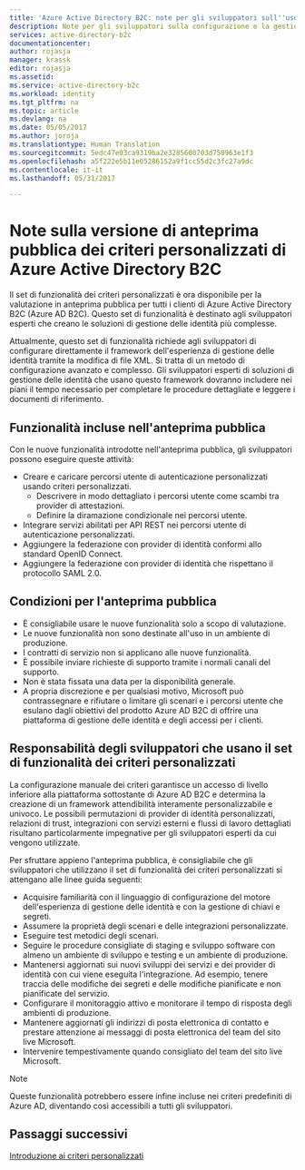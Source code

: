 ```yaml
---
title: 'Azure Active Directory B2C: note per gli sviluppatori sull''uso dei criteri personalizzati | Microsoft Docs'
description: Note per gli sviluppatori sulla configurazione e la gestione di Azure AD B2C con criteri personalizzati
services: active-directory-b2c
documentationcenter: 
author: rojasja
manager: krassk
editor: rojasja
ms.assetid: 
ms.service: active-directory-b2c
ms.workload: identity
ms.tgt_pltfrm: na
ms.topic: article
ms.devlang: na
ms.date: 05/05/2017
ms.author: joroja
ms.translationtype: Human Translation
ms.sourcegitcommit: 5edc47e03ca9319ba2e3285600703d759963e1f3
ms.openlocfilehash: a5f222e5b11e05286152a9f1cc55d2c3fc27a9dc
ms.contentlocale: it-it
ms.lasthandoff: 05/31/2017

---
```

# <a name="release-notes-for-azure-active-directory-b2c-custom-policy-public-preview"></a>Note sulla versione di anteprima pubblica dei criteri personalizzati di Azure Active Directory B2C
Il set di funzionalità dei criteri personalizzati è ora disponibile per la valutazione in anteprima pubblica per tutti i clienti di Azure Active Directory B2C (Azure AD B2C). Questo set di funzionalità è destinato agli sviluppatori esperti che creano le soluzioni di gestione delle identità più complesse.  

Attualmente, questo set di funzionalità richiede agli sviluppatori di configurare direttamente il framework dell'esperienza di gestione delle identità tramite la modifica di file XML. Si tratta di un metodo di configurazione avanzato e complesso. Gli sviluppatori esperti di soluzioni di gestione delle identità che usano questo framework dovranno includere nei piani il tempo necessario per completare le procedure dettagliate e leggere i documenti di riferimento. 

## <a name="features-included-in-this-public-preview"></a>Funzionalità incluse nell'anteprima pubblica
Con le nuove funzionalità introdotte nell'anteprima pubblica, gli sviluppatori possono eseguire queste attività:<br>

* Creare e caricare percorsi utente di autenticazione personalizzati usando criteri personalizzati. 
   * Descrivere in modo dettagliato i percorsi utente come scambi tra provider di attestazioni. 
   * Definire la diramazione condizionale nei percorsi utente. 
* Integrare servizi abilitati per API REST nei percorsi utente di autenticazione personalizzati.  
* Aggiungere la federazione con provider di identità conformi allo standard OpenID Connect. <br>
* Aggiungere la federazione con provider di identità che rispettano il protocollo SAML 2.0. 

## <a name="terms-of-the-public-preview"></a>Condizioni per l'anteprima pubblica

* È consigliabile usare le nuove funzionalità solo a scopo di valutazione.<br>
* Le nuove funzionalità non sono destinate all'uso in un ambiente di produzione.<br>
* I contratti di servizio non si applicano alle nuove funzionalità. <br>
* È possibile inviare richieste di supporto tramite i normali canali del supporto. <br>
* Non è stata fissata una data per la disponibilità generale.<br>
* A propria discrezione e per qualsiasi motivo, Microsoft può contrassegnare e rifiutare o limitare gli scenari e i percorsi utente che esulano dagli obiettivi del prodotto Azure AD B2C di offrire una piattaforma di gestione delle identità e degli accessi per i clienti.

## <a name="responsibilities-of-custom-policy-feature-set-developers"></a>Responsabilità degli sviluppatori che usano il set di funzionalità dei criteri personalizzati
La configurazione manuale dei criteri garantisce un accesso di livello inferiore alla piattaforma sottostante di Azure AD B2C e determina la creazione di un framework attendibilità interamente personalizzabile e univoco. Le possibili permutazioni di provider di identità personalizzati, relazioni di trust, integrazioni con servizi esterni e flussi di lavoro dettagliati risultano particolarmente impegnative per gli sviluppatori esperti da cui vengono utilizzate.

Per sfruttare appieno l'anteprima pubblica, è consigliabile che gli sviluppatori che utilizzano il set di funzionalità dei criteri personalizzati si attengano alle linee guida seguenti:
* Acquisire familiarità con il linguaggio di configurazione del motore dell'esperienza di gestione delle identità e con la gestione di chiavi e segreti.
* Assumere la proprietà degli scenari e delle integrazioni personalizzate.
* Eseguire test metodici degli scenari.
* Seguire le procedure consigliate di staging e sviluppo software con almeno un ambiente di sviluppo e testing e un ambiente di produzione.
* Mantenersi aggiornati sui nuovi sviluppi dei servizi e dei provider di identità con cui viene eseguita l'integrazione. Ad esempio, tenere traccia delle modifiche dei segreti e delle modifiche pianificate e non pianificate del servizio.
* Configurare il monitoraggio attivo e monitorare il tempo di risposta degli ambienti di produzione.
* Mantenere aggiornati gli indirizzi di posta elettronica di contatto e prestare attenzione ai messaggi di posta elettronica del team del sito live Microsoft.
* Intervenire tempestivamente quando consigliato del team del sito live Microsoft. 


>[!NOTE]
>Queste funzionalità potrebbero essere infine incluse nei criteri predefiniti di Azure AD, diventando così accessibili a tutti gli sviluppatori.

## <a name="next-steps"></a>Passaggi successivi
[Introduzione ai criteri personalizzati](active-directory-b2c-get-started-custom.md)

